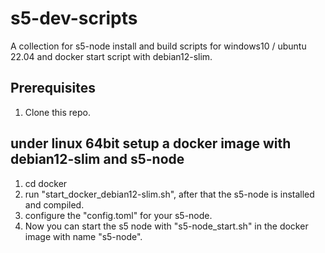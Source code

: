 # s5-dev-scripts
A collection for s5-node install and build scripts for windows10 / ubuntu 22.04 and docker start script with debian12-slim.

## Prerequisites

1. Clone this repo.

## under linux 64bit setup a docker image with debian12-slim and s5-node

1. cd docker
2. run "start_docker_debian12-slim.sh", after that the s5-node is installed and compiled.
3. configure the "config.toml" for your s5-node.
4. Now you can start the s5 node with "s5-node_start.sh" in the docker image with name "s5-node".

 


